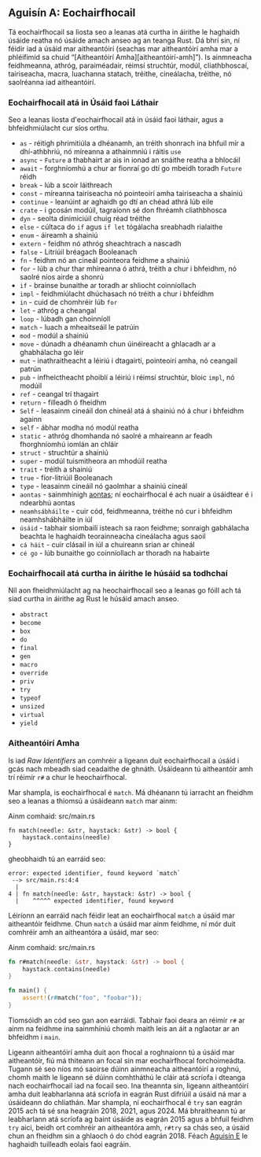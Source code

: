 ## Aguisín A: Eochairfhocail

Tá eochairfhocail sa liosta seo a leanas atá curtha in áirithe le haghaidh úsáide reatha nó úsáide amach anseo ag an teanga Rust. Dá bhrí sin, ní féidir iad a úsáid mar aitheantóirí (seachas
mar aitheantóirí amha mar a phléifimid sa chuid “[Aitheantóirí Amha][aitheantóirí-amh]<!-- neamhaird a dhéanamh -->”). Is ainmneacha
feidhmeanna, athróg, paraiméadair, réimsí struchtúr, modúl, cliathbhoscaí, tairiseacha,
macra, luachanna statach, tréithe, cineálacha, tréithe, nó saolréanna iad aitheantóirí.

[amh-aitheantóirí]: #amh-aitheantóirí

### Eochairfhocail atá in Úsáid faoi Láthair

Seo a leanas liosta d'eochairfhocail atá in úsáid faoi láthair, agus a bhfeidhmiúlacht
cur síos orthu.

- `as` - réitigh phrimitiúla a dhéanamh, an tréith shonrach ina bhfuil mír a dhí-athbhriú, nó míreanna a athainmniú i ráitis `use`
- `async` - `Future` a thabhairt ar ais in ionad an snáithe reatha a bhlocáil
- `await` - forghníomhú a chur ar fionraí go dtí go mbeidh toradh `Future` réidh
- `break` - lúb a scoir láithreach
- `const` - míreanna tairiseacha nó pointeoirí amha tairiseacha a shainiú
- `continue` - leanúint ar aghaidh go dtí an chéad athrá lúb eile
- `crate` - i gcosán modúil, tagraíonn sé don fhréamh cliathbhosca
- `dyn` - seolta dinimiciúil chuig réad tréithe
- `else` - cúltaca do `if` agus `if let` tógálacha sreabhadh rialaithe
- `enum` - áireamh a shainiú
- `extern` - feidhm nó athróg sheachtrach a nascadh
- `false` - Litriúil bréagach Booleanach
- `fn` - feidhm nó an cineál pointeora feidhme a shainiú
- `for` - lúb a chur thar mhíreanna ó athrá, tréith a chur i bhfeidhm, nó saolré níos airde a shonrú
- `if` - brainse bunaithe ar toradh ar shliocht coinníollach
- `impl` - feidhmiúlacht dhúchasach nó tréith a chur i bhfeidhm
- `in` - cuid de chomhréir lúb `for`
- `let` - athróg a cheangal
- `loop` - lúbadh gan choinníoll
- `match` - luach a mheaitseáil le patrúin
- `mod` - modúl a shainiú
- `move` - dúnadh a dhéanamh chun úinéireacht a ghlacadh ar a ghabhálacha go léir
- `mut` - inathraitheacht a léiriú i dtagairtí, pointeoirí amha, nó ceangail patrún
- `pub` - infheictheacht phoiblí a léiriú i réimsí struchtúr, bloic `impl`, nó modúil
- `ref` - ceangal trí thagairt
- `return` - filleadh ó fheidhm
- `Self` - leasainm cineáil don chineál atá á shainiú nó á chur i bhfeidhm againn
- `self` - ábhar modha nó modúl reatha
- `static` - athróg dhomhanda nó saolré a mhaireann ar feadh fhorghníomhú iomlán an chláir
- `struct` - struchtúr a shainiú
- `super` - modúl tuismitheora an mhodúil reatha
- `trait` - tréith a shainiú
- `true` - fíor-litriúil Booleanach
- `type` - leasainm cineáil nó gaolmhar a shainiú cineál
- `aontas` - sainmhínigh [aontas][union]<!-- neamhaird a dhéanamh -->; ní eochairfhocal é ach nuair a úsáidtear é i ndearbhú aontas
- `neamhsábháilte` - cuir cód, feidhmeanna, tréithe nó cur i bhfeidhm neamhshábháilte in iúl
- `úsáid` - tabhair siombailí isteach sa raon feidhme; sonraigh gabhálacha beachta le haghaidh teorainneacha cineálacha agus saoil
- `cá háit` - cuir clásail in iúl a chuireann srian ar chineál
- `cé go` - lúb bunaithe go coinníollach ar thoradh na habairte

<!--[union]: ../reference/items/unions.html --> 
[union]: https://doc.rust-lang.org/stable/reference/items/unions.html

### Eochairfhocail atá curtha in áirithe le húsáid sa todhchaí

Níl aon fheidhmiúlacht ag na heochairfhocail seo a leanas go fóill ach tá siad curtha in áirithe ag
Rust le húsáid amach anseo.

- `abstract`
- `become`
- `box`
- `do`
- `final`
- `gen`
- `macro`
- `override`
- `priv`
- `try`
- `typeof`
- `unsized`
- `virtual`
- `yield`



### Aitheantóirí Amha

Is iad _Raw Identifiers_ an comhréir a ligeann duit eochairfhocail a úsáid i gcás nach mbeadh siad ceadaithe de ghnáth. Úsáideann tú aitheantóir amh trí réimír `r#` a chur le heochairfhocal.

Mar shampla, is eochairfhocal é `match`. Má dhéanann tú iarracht an fheidhm seo a leanas a thiomsú
a úsáideann `match` mar ainm:

<span class="filename">Ainm comhaid: src/main.rs</span>

```rust,ignore,does_not_compile
fn match(needle: &str, haystack: &str) -> bool {
    haystack.contains(needle)
}
```

gheobhaidh tú an earráid seo:

```text
error: expected identifier, found keyword `match`
 --> src/main.rs:4:4
  |
4 | fn match(needle: &str, haystack: &str) -> bool {
  |    ^^^^^ expected identifier, found keyword
```

Léiríonn an earráid nach féidir leat an eochairfhocal `match` a úsáid mar aitheantóir feidhme. Chun `match` a úsáid mar ainm feidhme, ní mór duit comhréir amh an aitheantóra a úsáid, mar seo:

<span class="filename">Ainm comhaid: src/main.rs</span>

```rust
fn r#match(needle: &str, haystack: &str) -> bool {
    haystack.contains(needle)
}

fn main() {
    assert!(r#match("foo", "foobar"));
}
```

Tiomsóidh an cód seo gan aon earráidí. Tabhair faoi deara an réimír `r#` ar ainm na feidhme ina sainmhíniú chomh maith leis an áit a nglaotar ar an bhfeidhm i `main`.

Ligeann aitheantóirí amha duit aon fhocal a roghnaíonn tú a úsáid mar aitheantóir, fiú má
thiteann an focal sin mar eochairfhocal forchoimeádta. Tugann sé seo níos mó saoirse dúinn ainmneacha aitheantóirí a roghnú, chomh maith le ligeann sé dúinn comhtháthú le cláir atá scríofa i
dteanga nach eochairfhocail iad na focail seo. Ina theannta sin, ligeann aitheantóirí amha duit leabharlanna atá scríofa in eagrán Rust difriúil a úsáid ná mar a úsáideann do chliathán.
Mar shampla, ní eochairfhocal é `try` san eagrán 2015 ach tá sé sna heagráin 2018, 2021,
agus 2024. Má bhraitheann tú ar leabharlann atá scríofa ag baint úsáide as eagrán 2015
agus a bhfuil feidhm `try` aici, beidh ort comhréir an aitheantóra amh,
`r#try` sa chás seo, a úsáid chun an fheidhm sin a ghlaoch ó do chód eagrán 2018. Féach
[Aguisín E][appendix-e]<!-- neamhaird a dhéanamh --> le haghaidh tuilleadh eolais faoi eagráin.

[appendix-e]: appendix-05-editions.html

